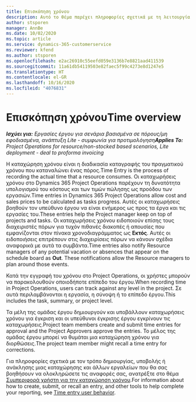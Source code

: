 ```yaml
---
title: Επισκόπηση χρόνου
description: Αυτό το θέμα παρέχει πληροφορίες σχετικά με τη λειτουργία χρόνου στο Dynamics 365 Project Operations.
author: stsporen
manager: AnnBe
ms.date: 10/02/2020
ms.topic: article
ms.service: dynamics-365-customerservice
ms.reviewer: kfend
ms.author: stsporen
ms.openlocfilehash: e2ac26910c55eefd059e3136b7e8821aad411539
ms.sourcegitcommit: 11a61db54119503e82faec5f99c4273e8d1247e5
ms.translationtype: HT
ms.contentlocale: el-GR
ms.lasthandoff: 10/16/2020
ms.locfileid: "4076831"
---
```

# <a name="time-overview"></a><span data-ttu-id="eb8e0-103">Επισκόπηση χρόνου</span><span class="sxs-lookup"><span data-stu-id="eb8e0-103">Time overview</span></span>

<span data-ttu-id="eb8e0-104">_**Ισχύει για:** Εργασίες έργου για σενάρια βασισμένα σε πόρους/μη εφοδιασμένα, ανάπτυξη Lite - συμφωνία για προτιμολόγηση_</span><span class="sxs-lookup"><span data-stu-id="eb8e0-104">_**Applies To:** Project Operations for resource/non-stocked based scenarios, Lite deployment - deal to proforma invoicing_</span></span>

<span data-ttu-id="eb8e0-105">Η καταχώρηση χρόνου είναι η διαδικασία καταγραφής του πραγματικού χρόνου που καταναλώνει ένας πόρος.</span><span class="sxs-lookup"><span data-stu-id="eb8e0-105">Time Entry is the process of recording the actual time that a resource consumes.</span></span> <span data-ttu-id="eb8e0-106">Οι καταχωρήσεις χρόνου στο Dynamics 365 Project Operations παρέχουν τη δυνατότητα υπολογισμού του κόστους και των τιμών πώλησης ως προόδου των εργασιών.</span><span class="sxs-lookup"><span data-stu-id="eb8e0-106">Time entries in Dynamics 365 Project Operations allow cost and sales prices to be calculated as tasks progress.</span></span> <span data-ttu-id="eb8e0-107">Αυτές οι καταχωρήσεις βοηθούν τον υπεύθυνο έργου να είναι ενήμερος ως προς τα έργα και τις εργασίες του.</span><span class="sxs-lookup"><span data-stu-id="eb8e0-107">These entries help the Project manager keep on top of projects and tasks.</span></span> <span data-ttu-id="eb8e0-108">Οι καταχωρήσεις χρόνου ειδοποιούν επίσης τους διαχειριστές πόρων για τυχόν πιθανές διακοπές ή απουσίες που εμφανίζονται στον πίνακα χρονοδιαγράμματος ως **Εκτός**. Αυτές οι ειδοποιήσεις επιτρέπουν στις διαχειρίσεις πόρων να κάνουν σχέδια αναφορικά με αυτά τα συμβάντα.</span><span class="sxs-lookup"><span data-stu-id="eb8e0-108">Time entries also notify Resource managers of any potential vacation or absences that appear on the schedule board as **Out**. These notifications allow the Resource managers to plan around those events.</span></span>

<span data-ttu-id="eb8e0-109">Κατά την εγγραφή του χρόνου στο Project Operations, οι χρήστες μπορούν να παρακολουθούν οποιοδήποτε επίπεδο του έργου.</span><span class="sxs-lookup"><span data-stu-id="eb8e0-109">When recording time in Project Operations, users can track against any level in the project.</span></span> <span data-ttu-id="eb8e0-110">Σε αυτά περιλαμβάνονται η εργασία, η σύνοψη ή το επίπεδο έργου.</span><span class="sxs-lookup"><span data-stu-id="eb8e0-110">This includes the task, summary, or project level.</span></span>

<span data-ttu-id="eb8e0-111">Τα μέλη της ομάδας έργου δημιουργούν και υποβάλλουν καταχωρήσεις χρόνου για έγκριση και οι υπεύθυνοι έγκρισης έργου εγκρίνουν τις καταχωρήσεις.</span><span class="sxs-lookup"><span data-stu-id="eb8e0-111">Project team members create and submit time entries for approval and the Project Approvers approve the entries.</span></span> <span data-ttu-id="eb8e0-112">Το μέλος της ομάδας έργου μπορεί να θυμάται μια καταχώρηση χρόνου για διορθώσεις.</span><span class="sxs-lookup"><span data-stu-id="eb8e0-112">The project team member might recall a time entry for corrections.</span></span>

<span data-ttu-id="eb8e0-113">Για πληροφορίες σχετικά με τον τρόπο δημιουργίας, υποβολής ή ανάκλησης μιας καταχώρησης και άλλων εργαλείων που θα σας βοηθήσουν να ολοκληρώσετε τις αναφορές σας, ανατρέξτε στο θέμα [Συμπεριφορά χρήστη για την καταχώρηση χρόνου](ui-behavior-time.md).</span><span class="sxs-lookup"><span data-stu-id="eb8e0-113">For information about how to create, submit, or recall an entry, and other tools to help complete your reporting, see [Time entry user behavior](ui-behavior-time.md).</span></span>

